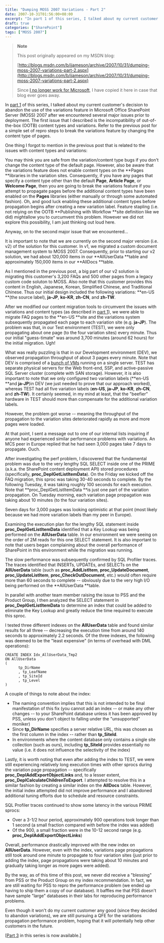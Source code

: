 ```yaml
---
title: "Dumping MOSS 2007 Variations - Part 2"
date: 2007-10-31T01:56:00+08:00
excerpt: "In part 1 of this series, I talked about my current customer's decision to abandon the use of the variations feature in Microsoft Office SharePoint Server (MOSS) 2007 after we encountered several major issues prior to deployment. The first issue that..."
draft: true
categories: ["SharePoint"]
tags: ["MOSS 2007"]
---
```


> **Note**
> 
> This post originally appeared on my MSDN blog:
> 
> [http://blogs.msdn.com/b/jjameson/archive/2007/10/31/dumping-moss-2007-variations-part-2.aspx](http://blogs.msdn.com/b/jjameson/archive/2007/10/31/dumping-moss-2007-variations-part-2.aspx)
> 
> Since [I no longer work for Microsoft](/blog/jjameson/2011/09/02/last-day-with-microsoft), I have copied it here in case that blog ever goes away.

In [part 1](/blog/jjameson/2007/10/30/dumping-moss-2007-variations-part-1) of this series, I talked about my current customer's decision to abandon the use of the variations feature in Microsoft Office SharePoint Server (MOSS) 2007 after we encountered several major issues prior to deployment. The first issue that I described is the incompatibility of out-of-the-box (OOTB) content types and variations. Refer to the previous post for a simple set of repro steps to break the variations feature by changing the content type of pages.

One thing I forgot to mention in the previous post that is related to the issues with content types and variations:

You may think you are safe from the variation/content type bugs if you don't change the content type of the default page. However, also be aware that the variations feature does not enable content types on the **Pages **libraries in the variation sites. Consequently, if you have any pages that specify a content type other than the default **Page**, **Article Page**, or **Welcome Page**, then you are going to break the variations feature if you attempt to propagate pages before the additional content types have been enabled on the **Pages** libraries (either manually or through some automated fashion). Oh, and good luck enabling these additional content types before propagation begins after creating a new variation label. Feature stapling (i.e. not relying on the OOTB **Publishing with Workflow **site definition like we did) *might*allow you to curcumvent this problem. However we did not explore this possibility, I am just thinking out loud here.

Anyway, on to the second major issue that we encountered...

It is important to note that we are currently on the second major version (i.e. v2) of the solution for this customer. In v1, we migrated a custom document management system to MOSS 2007. Consequently, prior to starting our v2 solution, we had about 120,000 items in our **AllUserData **table and approximately 150,000 items in our **AllDocs **table.

As I mentioned in the previous post, a big part of our v2 solution is migrating this customer's 3,200 FAQs and 500 other pages from a legacy custom code soluton to MOSS. Also note that this customer provides this content in English, Japanese, Korean, Simplified Chinese, and Traditional Chinese. Thus our initial design included the following variations: **en-US **(the source label), **ja-JP**, **ko-KR**, **zh-CN**, and **zh-TW**.

After we modified our content migration tools to circumvent the issues with variations and content types (as described in [part 1](/blog/jjameson/2007/10/30/dumping-moss-2007-variations-part-1)), we were able to migrate FAQ pages to the **en-US **site and the variations system subsequently propagated each page to each variation site (e.g. **ja-JP**). The problem was that, in our Test environment (TEST), we were only propagating about one page (to the four variation sites) every minute. Thus our initial "guess-timate" was around 3,700 minutes (around 62 hours) for the initial migration. Ugh!

What was really puzzling is that in our Development environment (DEV), we observed propagation throughput of about 3 pages every minute. Note that DEV is comprised of a [bunch of VMs](/blog/jjameson/2007/06/09/moss-development-environment-and-windows-update-bug) running on a single server. TEST has separate physical servers for the Web front-end, SSP, and active-passive SQL Server cluster (complete with SAN storage). However, it is also important to note that we only configured two variation labels (**en-US **and **ja-JP**)in DEV (we just needed to prove that our approach worked), whereas TEST had all five variation labels (**en-US**, **ja-JP**, **ko-KR**, **zh-CN**, and **zh-TW**). It certainly seemed, in my mind at least, that the "beefier" hardware in TEST should more than compensate for the additional variation labels.

However, the problem got worse -- meaning the throughput of the propagation to the variation sites deteriorated rapidly as more and more pages were loaded.

At that point, I sent a message out to one of our internal lists inquiring if anyone had experienced similar performance problems with variations. An MCS peer in Europe replied that he had seen 3,000 pages take 7 days to propagate. Ouch.

After investigating the perf problem, I discovered that the fundamental problem was due to the very lengthy SQL SELECT inside one of the PRIME (a.k.a. the SharePoint content deployment API) stored procedures (specifically, **proc\_DeplGetListItemData**). On the Friday we kicked off the FAQ migration, this sproc was taking 30-40 seconds to complete. By the following Tuesday, it was taking roughly 100 seconds for each execution. Note that **proc\_DeplGetListItemData **is just one part of the variation propagation. On Tuesday morning, each variation page propagation was taking about 10 minutes (to the four variation sites).

Seven days for 3,000 pages was looking optimistic at that point (most likely because we had more variation labels than my peer in Europe).

Examining the execution plan for the lengthy SQL statement inside **proc\_DeplGetListItemData** identified that a Key Lookup was being performed on the **AllUserData** table. In our environment we were seeing on the order of 2M reads for this one SELECT statement. It is also important to note that users began complaining about the overall performance of SharePoint in this environment while the migration was running.

The slow performance was subsequently confirmed by SQL Profiler traces. The traces identified that INSERTs, UPDATEs, and SELECTs on the **AllUserData** table (such as **proc\_AddListItem**, **proc\_UpdateDocument**, **proc\_UpdateListItem**, **proc\_CheckOutDocument**, etc.) would often require more than 60 seconds to complete -- obviously due to the very high I/O being performed on the **AllUserData **table.

In parallel with another team member raising the issue to PSS and the Product Group, I then analyzed the SELECT statement in **proc\_DeplGetListItemData** to determine an index that could be added to eliminate the Key Lookup and greatly reduce the time required to execute this sproc.

I tested three different indexes on the **AllUserData** table and found similar results for all three -- decreasing the execution time from around 140 seconds to approximately 2.2 seconds. Of the three indexes, the following was deemed to be the "least expensive" (in terms of overhead with DML operations):

```
CREATE INDEX Idx_AllUserData_Tmp2
ON AllUserData
(
      tp_DirName
      , tp_LeafName
      , tp_SiteId
      , tp_Level
)
```

A couple of things to note about the index:

- The naming convention implies that this is not intended to be final manifestation of this fix (you cannot add an index -- or make any other changes -- to your SharePoint database unless it has been approved by PSS, unless you don't object to falling under the "unsupported" moniker)
- Since **tp\_DirName** specifies a server relative URL, this was chosen as the first column in the index -- rather than **tp\_SiteId**.
- In environments where the content database only contains a single site collection
  (such as ours), including **tp\_SiteId** provides essentially
  no value (i.e. it does not influence the selectivity of the index)

Lastly, it is worth noting that even after adding the index to TEST, we were still experiencing relatively long execution times with other sprocs during the variation page propagation -- specifically **proc\_DeplAddExportObjectLinks** and, to a lesser extent, **proc\_DeplCalculateChildrenToExport**. I attempted to resolve this in a similar fashion by creating a similar index on the **AllDocs** table. However, the initial index attempted did not improve performance and I abandoned additional tuning efforts due to schedule and resource constraints.

SQL Profiler traces continued to show some latency in the various PRIME sprocs:

- Over a 3-1/2 hour period, approximately 900 operations took longer than
  1 second (a small fraction compared with before the index was added)
- Of the 900, a small fraction were in the 10-12 second range (e.g.
  **proc\_DeplAddExportObjectLinks**)

Overall, performance drastically improved with the new index on **AllUserData**. However, even with the index, variations page propagations still took around one minute to propagate to four variation sites (just prior to adding the index, page propagations were taking about 10 minutes and gradually taking longer as more pages were added).

By the way, as of this time of this post, we never did receive a "blessing" from PSS or the Product Group on my index recommendation. In fact, we are still waiting for PSS to repro the performance problem (we ended up having to ship them a copy of our database). It baffles me that PSS doesn't have sample "large" databases in their labs for reproducing performance problems.

Even though it won't do my current customer any good (since they decided to abandon variations), we are still pursuing a QFE for the variations propagation performance problem, hoping that it will potentially help other customers in the future.

[[Part
3](/blog/jjameson/2007/11/02/dumping-moss-2007-variations-part-3) in this series is now available.]

